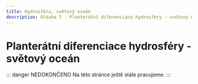 ```yaml
---
title: Hydrosféra, světový oceán
description: Otázka 7 - Planterátní diferenciace hydrosféry - světový oceán
---
```


# **Planterátní diferenciace hydrosféry - světový oceán**

::: danger NEDOKONČENO
Na této stránce ještě stále pracujeme.
:::

